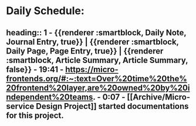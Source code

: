 # Daily Schedule:
heading:: 1
	- {{renderer :smartblock, Daily Note, Journal Entry, true}} | {{renderer :smartblock, Daily Page, Page Entry, true}} | {{renderer :smartblock, Article Summary, Article Summary, false}}
	- 19:41
		- https://micro-frontends.org/#:~:text=Over%20time%20the%20frontend%20layer,are%20owned%20by%20independent%20teams.
	- 0:07
		- [[Archive/Micro-service Design Project]] started documentations for this project.
-